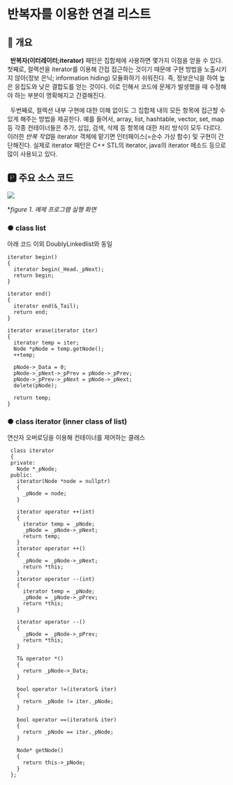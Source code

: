 # 반복자를 이용한 연결 리스트
## 📢 개요

 **반복자(이터레이터;iterator)** 패턴은 집합체에 사용하면 몇가지 이점을 얻을 수 있다. 첫째로, 컬렉션을 iterator를 이용해 간접 접근하는 것이기 때문에 구현 방법을 노출시키지 않아(정보 은닉; information hiding) 모듈화하기 쉬워진다. 즉, 정보은닉을 하여 높은 응집도와 낮은 결합도를 얻는 것이다. 이로 인해서 코드에 문제가 발생했을 때 수정해야 하는 부분이 명확해지고 간결해진다.
 
 두번째로, 컬렉션 내부 구현에 대한 이해 없이도 그 집합체 내의 모든 항목에 접근할 수 있게 해주는 방법을 제공한다. 예를 들어서, array, list, hashtable, vector, set, map 등 각종 컨테이너들은 추가, 삽입, 검색, 삭제 등 항목에 대한 처리 방식이 모두 다르다. 이러한 *반복 작업*을 iterator 객체에 맡기면 인터페이스(=순수 가상 함수) 및 구현이 간단해진다. 실제로 iterator 패턴은 C++ STL의 iterator, java의 iterator 메소드 등으로 많이 사용되고 있다.

 
 ## 🅿 주요 소스 코드
 
 ![](https://github.com/kbm0996/Linkedlist_with_iterator/blob/master/capture.jpg?raw=true)
 
 **figure 1. 예제 프로그램 실행 화면*
 
 ### ● class list
 아래 코드 이외 DoublyLinkedlist와 동일
 
    iterator begin()
    {
      iterator begin(_Head._pNext);
      return begin;
    }

    iterator end()
    {
      iterator end(&_Tail);
      return end;
    }

    iterator erase(iterator iter)
    {
      iterator temp = iter;
      Node *pNode = temp.getNode();
      ++temp;

      pNode->_Data = 0;
      pNode->_pNext->_pPrev = pNode->_pPrev;
      pNode->_pPrev->_pNext = pNode->_pNext;
      delete(pNode);

      return temp;
    }
 
 ### ● class iterator (inner class of list)
  연산자 오버로딩을 이용해 컨테이너를 제어하는 클래스
  
     class iterator
     {
     private:
       Node *_pNode;
     public:
       iterator(Node *node = nullptr)
       {
         _pNode = node;
       }

       iterator operator ++(int)
       {
         iterator temp = _pNode;
         _pNode = _pNode->_pNext;
         return temp;
       }
       iterator operator ++()
       {
         _pNode = _pNode->_pNext;
         return *this;
       }
       iterator operator --(int)
       {
         iterator temp = _pNode;
         _pNode = _pNode->_pPrev;
         return *this;
       }

       iterator operator --()
       {
         _pNode = _pNode->_pPrev;
         return *this;
       }

       T& operator *()
       {
         return _pNode->_Data;
       }

       bool operator !=(iterator& iter)
       {
         return _pNode != iter._pNode;
       }

       bool operator ==(iterator& iter)
       {
         return _pNode == iter._pNode;
       }

       Node* getNode()
       {
         return this->_pNode;
       }
     };




